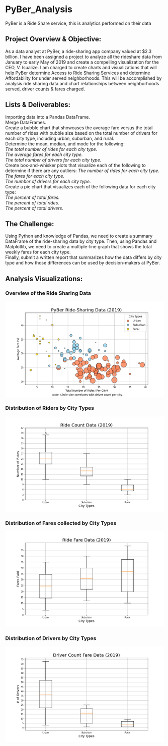 # PyBer_Analysis
PyBer is a Ride Share service, this is analytics performed on their data
## Project Overview & Objective:
As a data analyst at PyBer, a ride-sharing app company valued at $2.3 billion. I have been assigned a project to analyze all the rideshare data from January to early May of 2019 and create a compelling visualization for the CEO, V. Isualize.
I am charged to create charts and visualizations that will help PyBer determine Access to Ride Sharing Services and determine Affordability for under served neighborhoods. 
This will be accomplished by analysis ride sharing data and chart relationships between neighborhoods served, driver counts & fares charged.
## Lists & Deliverables:
Importing data into a Pandas DataFrame.<br>
Merge DataFrames.<br>
Create a bubble chart that showcases the average fare versus the total number of rides with bubble size based on the total number of drivers for each city type, including urban, suburban, and rural.<br>
Determine the mean, median, and mode for the following:<br>
<i>The total number of rides for each city type.<br>
The average fares for each city type.<br>
The total number of drivers for each city type.</i><br>
Create box-and-whisker plots that visualize each of the following to determine if there are any outliers:
<i>The number of rides for each city type.<br>
The fares for each city type.<br>
The number of drivers for each city type.<br></i>
Create a pie chart that visualizes each of the following data for each city type:<br>
<i>The percent of total fares.<br>
The percent of total rides.<br>
The percent of total drivers.</i><br>
## The Challenge:
Using Python and knowledge of Pandas, we need to create a summary DataFrame of the ride-sharing data by city type. Then, using Pandas and Matplotlib, we need to create a multiple-line graph that shows the total weekly fares for each city type.<br> 
Finally, submit a written report that summarizes how the data differs by city type and how those differences can be used by decision-makers at PyBer.
## Analysis Visualizations:
### Overview of the Ride Sharing Data
![PyBer Ride Sharing Data](https://github.com/lallben/PyBer_Analysis/blob/main/Analysis/Fig1.png)<br>
### Distribution of Riders by City Types
![Rider Count](https://github.com/lallben/PyBer_Analysis/blob/main/Analysis/ridecount_box&whisker.png)<br>
### Distribution of Fares collected by City Types
![Rider Fare](https://github.com/lallben/PyBer_Analysis/blob/main/Analysis/ridefare_box&whisker.png)<br>
### Distribution of Drivers by City Types
![Driver Count](https://github.com/lallben/PyBer_Analysis/blob/main/Analysis/drivercount_box&whisker.png)<br>
